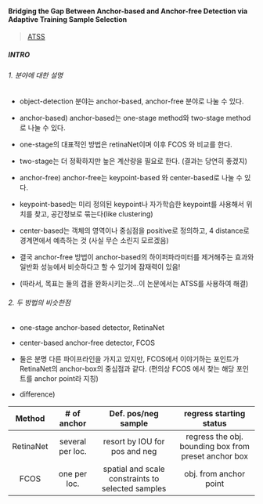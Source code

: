 #### Bridging the Gap Between Anchor-based and Anchor-free Detection via Adaptive Training Sample Selection
> [ATSS](https://arxiv.org/abs/1912.02424) <br>

##### INTRO
###### 1. 분야에 대한 설명
- object-detection 분야는 anchor-based, anchor-free 분야로 나눌 수 있다.

- anchor-based) anchor-based는 one-stage method와 two-stage method로 나눌 수 있다.
- one-stage의 대표적인 방법은 retinaNet이며 이후 FCOS 와 비교를 한다.
- two-stage는 더 정확하지만 높은 계산량을 필요로 한다. (결과는 당연히 좋겠지)

- anchor-free) anchor-free는 keypoint-based 와 center-based로 나눌 수 있다.
- keypoint-based는 미리 정의된 keypoint나 자가학습한 keypoint를 사용해서 위치를 찾고, 공간정보로 묶는다(like clustering)
- center-based는 객체의 영역이나 중심점을 positive로 정의하고, 4 distance로 경계면에서 예측하는 것 (사실 무슨 소린지 모르겠음)

- 결국 anchor-free 방법이 anchor-based의 하이퍼파라미터를 제거해주는 효과와 일반화 성능에서 비슷하다고 할 수 있기에 잠재력이 있음!
- (따라서, 목표는 둘의 갭을 완화시키는것...이 논문에서는 ATSS를 사용하여 해결)

###### 2. 두 방법의 비슷한점
- one-stage anchor-based detector, RetinaNet
- center-based anchor-free detector, FCOS

- 둘은 분명 다른 파이프라인을 가지고 있지만, FCOS에서 이야기하는 포인트가 RetinaNet의 anchor-box의 중심점과 같다. (편의상 FCOS 에서 찾는 해당 포인트를 anchor point라 지칭)

- difference)

|Method|# of anchor|Def. pos/neg sample|regress starting status|
|:---:|:---:|:---:|:---:|
|RetinaNet|several per loc.|resort by IOU for pos and neg| regress the obj. bounding box from preset anchor box|
|FCOS|one per loc.|spatial and scale constraints to selected samples|obj. from anchor point|
